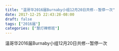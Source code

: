 ```yaml
---
title: "温哥华2016届Burnaby小组12月20日共修--暂停一次"
date: 2017-12-25 22:43:28-08:00
draft: false
tags: ["2016届"]
categories: ["慧灯禅修班"]
---
```

温哥华2016届Burnaby小组12月20日共修--暂停一次
